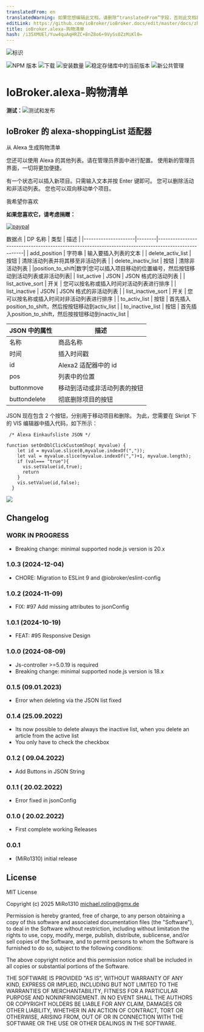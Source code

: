 ```yaml
---
translatedFrom: en
translatedWarning: 如果您想编辑此文档，请删除“translatedFrom”字段，否则此文档将再次自动翻译
editLink: https://github.com/ioBroker/ioBroker.docs/edit/master/docs/zh-cn/adapterref/iobroker.alexa-shoppinglist/README.md
title: ioBroker.alexa-购物清单
hash: /i35XMUEl/Yuw4quAqHRZC+8nZ8o6+9VySs0ZzMiKl0=
---
```

![标识](../../../en/adapterref/iobroker.alexa-shoppinglist/admin/alexa-shoppinglist.png)

![NPM 版本](https://img.shields.io/npm/v/iobroker.alexa-shoppinglist.svg)
![下载](https://img.shields.io/npm/dm/iobroker.alexa-shoppinglist.svg)
![安装数量](https://iobroker.live/badges/alexa-shoppinglist-installed.svg)
![稳定存储库中的当前版本](https://iobroker.live/badges/alexa-shoppinglist-stable.svg)
![新公共管理](https://nodei.co/npm/iobroker.alexa-shoppinglist.png?downloads=true)

# IoBroker.alexa-购物清单
**测试：**![测试和发布](https://github.com/MiRo1310/ioBroker.alexa-shoppinglist/workflows/Test%20and%20Release/badge.svg)

## IoBroker 的 alexa-shoppingList 适配器
从 Alexa 生成购物清单

您还可以使用 Alexa 的其他列表。请在管理员界面中进行配置。
使用新的管理员界面，一切将更加便捷。

有一个状态可以插入新项目。只需输入文本并按 Enter 键即可。
您可以删除活动和非活动列表。
您也可以双向移动单个项目。

我希望你喜欢

**如果您喜欢它，请考虑捐赠：**

[![paypal](https://www.paypalobjects.com/en_US/DK/i/btn/btn_donateCC_LG.gif)](https://www.paypal.com/donate/?hosted_button_id=7QGL5CXJCUSCE)

数据点
| DP 名称 | 类型 | 描述 |
|---------------------|--------|-----------------------------------------------------------------------------------------------------|
| add_position | 字符串 | 输入要插入列表的文本 |
| delete_activ_list | 按钮 | 清除活动列表并将其移至非活动列表 |
| delete_inactiv_list | 按钮 | 清除非活动列表 |
|position_to_shift|数字|您可以插入项目移动的位置编号，然后按钮移动到活动列表或非活动列表|
| list_active | JSON | JSON 格式的活动列表 |
| list_active_sort | 开关 | 您可以按名称或插入时间对活动列表进行排序 |
| list_inactive | JSON | JSON 格式的非活动列表 |
| list_inactive_sort | 开关 | 您可以按名称或插入时间对非活动列表进行排序 |
| to_activ_list | 按钮 | 首先插入position_to_shift，然后按按钮移动到activ_list |
| to_inactive_list | 按钮 | 首先插入position_to_shift，然后按按钮移动到inactiv_list |

| JSON 中的属性 | 描述 |
|-------------------|-------------------------------------------|
| 名称 | 商品名称 |
| 时间 | 插入时间戳 |
| id | Alexa2 适配器中的 id |
| pos | 列表中的位置 |
| buttonmove | 移动到活动或非活动列表的按钮 |
| buttondelete | 彻底删除项目的按钮 |

JSON 现在包含 2 个按钮，分别用于移动项目和删除。
为此，您需要在 Skript 下的 VIS 编辑器中插入代码，如下所示：

```
 /* Alexa Einkaufsliste JSON */

function setOnDblClickCustomShop( myvalue) {
    let id = myvalue.slice(0,myvalue.indexOf(","));
    let val = myvalue.slice(myvalue.indexOf(",")+1, myvalue.length);
    if (val=== "true"){
      vis.setValue(id,true);
      return
    }
    vis.setValue(id,false);
  }
```

![](../../../en/adapterref/iobroker.alexa-shoppinglist/admin/Skript.png)

## Changelog

<!--
	Placeholder for the next version (at the beginning of the line):
	### **WORK IN PROGRESS**
-->

### **WORK IN PROGRESS**

- Breaking change: minimal supported node.js version is 20.x

### 1.0.3 (2024-12-04)

- CHORE: Migration to ESLint 9 and @iobroker/eslint-config

### 1.0.2 (2024-11-09)

- FIX: #97 Add missing attributes to jsonConfig

### 1.0.1 (2024-10-19)

- FEAT: #95 Responsive Design

### 1.0.0 (2024-08-09)

- Js-controller >=5.0.19 is required
- Breaking change: minimal supported node.js version is 18.x

### 0.1.5 (09.01.2023)

- Error when deleting via the JSON list fixed

### 0.1.4 (25.09.2022)

- Its now possible to delete always the inactive list, when you delete an article from the active list
- You only have to check the checkbox

### 0.1.2 ( 09.04.2022)

- Add Buttons in JSON String

### 0.1.1 ( 20.02.2022)

- Error fixed in jsonConfig

### 0.1.0 ( 20.02.2022)

- First complete working Releases

### 0.0.1

- (MiRo1310) initial release

## License

MIT License

Copyright (c) 2025 MiRo1310 <michael.roling@gmx.de>

Permission is hereby granted, free of charge, to any person obtaining a copy
of this software and associated documentation files (the "Software"), to deal
in the Software without restriction, including without limitation the rights
to use, copy, modify, merge, publish, distribute, sublicense, and/or sell
copies of the Software, and to permit persons to whom the Software is
furnished to do so, subject to the following conditions:

The above copyright notice and this permission notice shall be included in all
copies or substantial portions of the Software.

THE SOFTWARE IS PROVIDED "AS IS", WITHOUT WARRANTY OF ANY KIND, EXPRESS OR
IMPLIED, INCLUDING BUT NOT LIMITED TO THE WARRANTIES OF MERCHANTABILITY,
FITNESS FOR A PARTICULAR PURPOSE AND NONINFRINGEMENT. IN NO EVENT SHALL THE
AUTHORS OR COPYRIGHT HOLDERS BE LIABLE FOR ANY CLAIM, DAMAGES OR OTHER
LIABILITY, WHETHER IN AN ACTION OF CONTRACT, TORT OR OTHERWISE, ARISING FROM,
OUT OF OR IN CONNECTION WITH THE SOFTWARE OR THE USE OR OTHER DEALINGS IN THE
SOFTWARE.